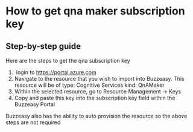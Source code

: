 # How to get qna maker subscription key

## Step-by-step guide

Here are the steps to get the qna subscription key

1.   login to https://portal.azure.com
2.  Navigate to the resource that you wish to import into Buzzeasy. This
    resource will be of type: Cognitive Services kind: QnAMaker
3.  Within the selected resource, go to Resource Management -\> Keys
4.  Copy and paste this key into the subscription key field within the
    Buzzeasy Portal  
      

Buzzeasy also has the ability to auto provision the resource so the
above steps are not required
